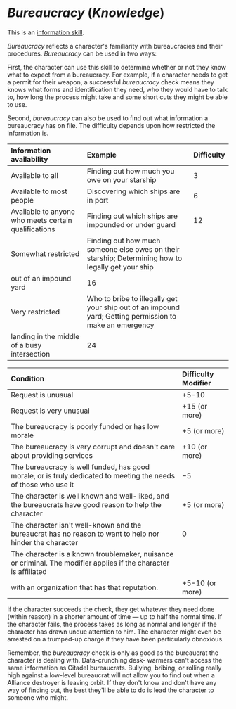# *Bureaucracy* (*Knowledge*)

This is an [information skill](information-skills.md).

*Bureaucracy* reflects a character's familiarity with bureaucracies and their procedures. *Bureaucracy* can be used in
two ways:

First, the character can use this skill to determine whether or not they know what to expect from a bureaucracy. For
example, if a character needs to get a permit for their weapon, a successful *bureaucracy* check means they knows what
forms and identification they need, who they would have to talk to, how long the process might take and some short cuts
they might be able to use.

Second, *bureaucracy* can also be used to find out what information a bureaucracy has on file. The difficulty depends
upon how restricted the information is.

| Information availability                              | Example                                         | Difficulty |
| :---------------------------------------------------- | :---------------------------------------------- | :--------- |
| Available to all                                      | Finding out how much you owe on your starship   | 3          |
| Available to most people                              | Discovering which ships are in port             | 6          |
| Available to anyone who meets certain qualifications  | Finding out which ships are impounded or under guard | 12    |
| Somewhat restricted                                   | Finding out how much someone else owes on their starship; Determining how to legally get your ship
out of an impound yard | 16 |
| Very restricted                                       | Who to bribe to illegally get your ship out of an impound yard; Getting permission to make an emergency
landing in the middle of a busy intersection | 24 |

| Condition                                                                                      | Difficulty Modifier |
| :--------------------------------------------------------------------------------------------- | :------------------ |
| Request is unusual                                                                             | +5-10               |
| Request is very unusual                                                                        | +15 (or more)       |
| The bureaucracy is poorly funded or has low morale                                             | +5 (or more)        |
| The bureaucracy is very corrupt and doesn't care about providing services                      | +10 (or more)       |
| The bureaucracy is well funded, has good morale, or is truly dedicated to meeting the needs of those who use it | −5 |
| The character is well known and well-liked, and the bureaucrats have good reason to help the character | +5 (or more) |
| The character isn't well-known and the bureaucrat has no reason to want to help nor hinder the character | 0         |
| The character is a known troublemaker, nuisance or criminal. The modifier applies if the character is affiliated
with an organization that has that reputation. | +5-10 (or more) |

If the character succeeds the check, they get whatever they need done (within reason) in a shorter amount of time — up
to half the normal time. If the character fails, the process takes as long as normal and longer if the character has
drawn undue attention to him. The character might even be arrested on a trumped-up charge if they have been particularly
obnoxious.

Remember, the *bureaucracy* check is only as good as the bureaucrat the character is dealing with. Data-crunching desk-
warmers can't access the same information as Citadel bureaucrats. Bullying, bribing, or rolling really high against a
low-level bureaucrat will not allow you to find out when a Alliance destroyer is leaving orbit. If they don't know and
don't have any way of finding out, the best they'll be able to do is lead the character to someone who might.
